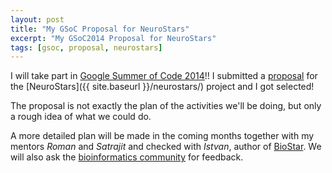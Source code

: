 ```yaml
---
layout: post
title: "My GSoC Proposal for NeuroStars"
excerpt: "My GSoC2014 Proposal for NeuroStars"
tags: [gsoc, proposal, neurostars]
---
```


I will take part in
[Google Summer of Code 2014](https://developers.google.com/open-source/soc/?csw=1)!!
I submitted a
[proposal](https://docs.google.com/document/d/1yBkXf29MP_Hjc7G7Ayd30iL6z7-1aLA53j7ezLQuPXk/edit?usp=sharing)
for the [NeuroStars]({{ site.baseurl }}/neurostars/) project and I got selected!

The proposal is not exactly the plan of the activities we'll be doing, but only a rough idea of
what we could do.

A more detailed plan will be made in the coming months together with my mentors *Roman* and
*Satrajit* and checked with *Istvan*, author of
[BioStar](https://github.com/ialbert/biostar-central/).
We will also ask the
[bioinformatics community](https://www.biostars.org/) for feedback.
